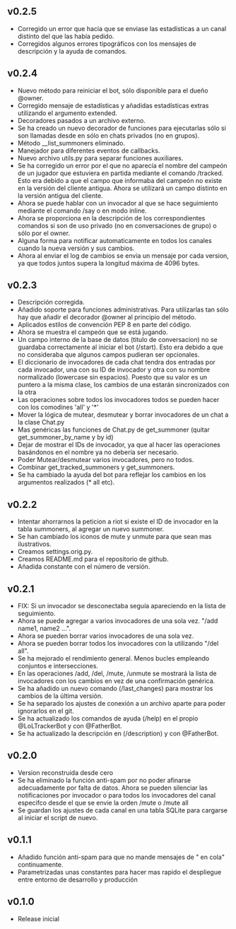 v0.2.5
---
* Corregido un error que hacía que se enviase las estadísticas a un canal distinto del que las había pedido.
* Corregidos algunos errores tipográficos con los mensajes de descripción y la ayuda de comandos.

v0.2.4
---
* Nuevo método para reiniciar el bot, sólo disponible para el dueño @owner.
* Corregido mensaje de estadísticas y añadidas estadísticas extras utilizando el argumento extended.
* Decoradores pasados a un archivo externo.
* Se ha creado un nuevo decorador de funciones para ejecutarlas sólo si son llamadas desde en sólo en chats privados (no en grupos).
* Método __list_summoners eliminado.
* Manejador para diferentes eventos de callbacks.
* Nuevo archivo utils.py para separar funciones auxiliares.
* Se ha corregido un error por el que no aparecía el nombre del campeón de un jugador que estuviera en partida mediante
el comando /tracked. Esto era debido a que el campo que informaba del campeón no existe en la versión del cliente antigua.
Ahora se utilizará un campo distinto en la versión antigua del cliente.
* Ahora se puede hablar con un invocador al que se hace seguimiento mediante el comando /say o en modo inline.
* Ahora se proporciona en la descripción de los correspondientes comandos si son de uso privado (no en conversaciones de grupo) o sólo por el owner.
* Alguna forma para notificar automaticamente en todos los canales cuando la nueva versión y sus cambios.
* Ahora al enviar el log de cambios se envia un mensaje por cada version, ya que todos juntos supera la longitud máxima de 4096 bytes.

v0.2.3
---
* Descripción corregida.
* Añadido soporte para funciones administrativas. Para utilizarlas tan sólo hay que añadir el decorador @owner al principio del método.
* Aplicados estilos de convención PEP 8 en parte del código.
* Ahora se muestra el campeón que se está jugando.
* Un campo interno de la base de datos (titulo de conversacion) no se guardaba correctamente al iniciar el bot (/start). Esto era debido a que no consideraba que algunos campos pudieran ser opcionales.
* El diccionario de invocadores de cada chat tendra dos entradas por cada invocador, una con su ID de invocador y otra con su nombre normalizado (lowercase sin espacios). Puesto que su valor es un puntero a la misma clase, los cambios de una estarán sincronizados con la otra
* Las operaciones sobre todos los invocadores todos se pueden hacer con los comodines 'all' y '*'
* Mover la lógica de mutear, desmutear y borrar invocadores de un chat a la clase Chat.py
* Mas genéricas las funciones de Chat.py de get_summoner (quitar get_summoner_by_name y by id)
* Dejar de mostrar el IDs de invocador, ya que al hacer las operaciones basándonos en el nombre ya no debería ser necesario.
* Poder Mutear/desmutear varios invocadores, pero no todos.
* Combinar get_tracked_summoners y get_summoners.
* Se ha cambiado la ayuda del bot para reflejar los cambios en los argumentos realizados (* all etc).

v0.2.2
---
* Intentar ahorrarnos la peticion a riot si existe el ID de invocador en la tabla summoners, al agregar un nuevo summoner.	
* Se han cambiado los iconos de mute y unmute para que sean mas ilustrativos.
* Creamos settings.orig.py.
* Creamos README.md para el repositorio de github.
* Añadida constante con el número de versión.

v0.2.1
---
* FIX: Si un invocador se desconectaba seguía apareciendo en la lista de seguimiento.
* Ahora se puede agregar a varios invocadores de una sola vez. "/add name1, name2 ...".
* Ahora se pueden borrar varios invocadores de una sola vez.
* Ahora se pueden borrar todos los invocadores con la utilizando "/del all".
* Se ha mejorado el rendimiento general. Menos bucles empleando conjuntos e intersecciones.
* En las operaciones /add, /del, /mute, /unmute se mostrará la lista de invocadores con los cambios en vez de una confirmación genérica.
* Se ha añadido un nuevo comando (/last_changes) para mostrar los cambios de la última versión.
* Se ha separado los ajustes de conexión a un archivo aparte para poder ignorarlos en el git.
* Se ha actualizado los comandos de ayuda (/help) en el propio @LoLTrackerBot y con @FatherBot.
* Se ha actualizado la descripción en (/description) y con @FatherBot.

v0.2.0
---
* Version reconstruida desde cero
* Se ha eliminado la función anti-spam por no poder afinarse adecuadamente por falta de datos.
	  Ahora se pueden silenciar las notificaciones por invocador o para todos los invocadores del
	  canal especifco desde el que se envie la orden /mute <summoner ID> o /mute all
* Se guardan los ajustes de cada canal en una tabla SQLite para cargarse al iniciar el script
	  de nuevo.

v0.1.1
---
* Añadido función anti-spam para que no mande mensajes de "<Summoner> en cola" continuamente.
* Parametrizadas unas constantes para hacer mas rapido el despliegue entre entorno de desarrollo y producción
	  
v0.1.0
---
* Release inicial

	
